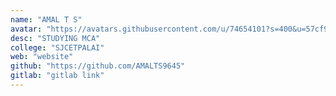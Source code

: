 ```yaml
---
name: "AMAL T S"
avatar: "https://avatars.githubusercontent.com/u/74654101?s=400&u=57cf9e4b3713297c9b80da1c0ab434746149c4aa&v=4"
desc: "STUDYING MCA"
college: "SJCETPALAI"
web: "website"
github: "https://github.com/AMALTS9645"
gitlab: "gitlab link"
---
```

